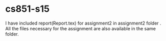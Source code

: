 # cs851-s15

I have included report(Report.tex) for assignment2 in assignment2 folder . All the files necessary for the assignment are also available in the same folder.
